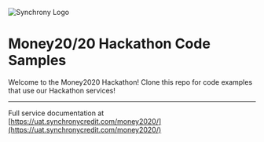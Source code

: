 ![Synchrony  Logo](https://github.com/SYFHackathons/money2020/blob/master/SyfMoneyHackathon.png)

# Money20/20 Hackathon Code Samples

Welcome to the Money2020 Hackathon!  Clone this repo for code examples that use our Hackathon services!

---

Full service documentation at [https://uat.synchronycredit.com/money2020/](https://uat.synchronycredit.com/money2020/)
